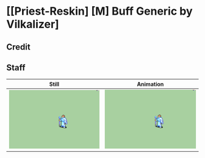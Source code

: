 # [\[Priest-Reskin\] \[M\] Buff Generic by Vilkalizer]

## Credit


	
## Staff

| Still | Animation |
| :---: | :-------: |
| ![Staff still](./Staff_000.png) | ![Staff animation](./Staff.gif) |
